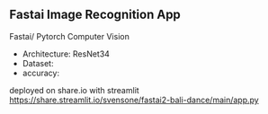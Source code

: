 ## Fastai Image Recognition App


Fastai/ Pytorch Computer Vision

- Architecture: ResNet34
- Dataset: 
- accuracy:


deployed on share.io with streamlit
https://share.streamlit.io/svensone/fastai2-bali-dance/main/app.py

